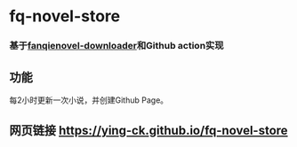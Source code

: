 # fq-novel-store
### 基于[fanqienovel-downloader](https://github.com/ying-ck/fanqienovel-downloader)和Github action实现
## 功能
每2小时更新一次小说，并创建Github Page。
## 网页链接 https://ying-ck.github.io/fq-novel-store
